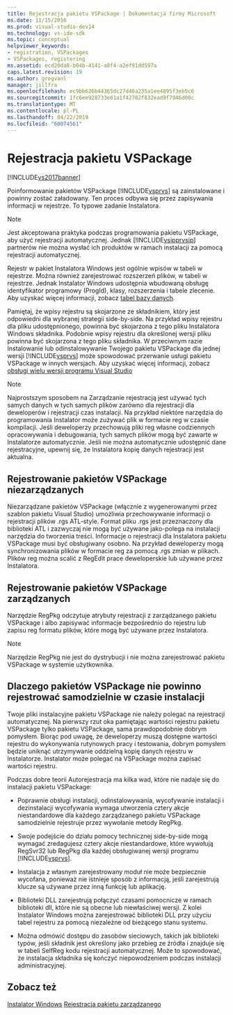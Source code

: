 ```yaml
---
title: Rejestracja pakietu VSPackage | Dokumentacja firmy Microsoft
ms.date: 11/15/2016
ms.prod: visual-studio-dev14
ms.technology: vs-ide-sdk
ms.topic: conceptual
helpviewer_keywords:
- registration, VSPackages
- VSPackages, registering
ms.assetid: ecd20da8-b04b-4141-a8f4-a2ef91dd597a
caps.latest.revision: 19
ms.author: gregvanl
manager: jillfra
ms.openlocfilehash: ec9bb626b44365dc27d46a235a1ee4895f3eb5c6
ms.sourcegitcommit: 1fc6ee928733e61a1f42782f832ead9f7946d00c
ms.translationtype: MT
ms.contentlocale: pl-PL
ms.lasthandoff: 04/22/2019
ms.locfileid: "60074561"
---
```

# <a name="vspackage-registration"></a>Rejestracja pakietu VSPackage
[!INCLUDE[vs2017banner](../../includes/vs2017banner.md)]

Poinformowanie pakietów VSPackage [!INCLUDE[vsprvs](../../includes/vsprvs-md.md)] są zainstalowane i powinny zostać załadowany. Ten proces odbywa się przez zapisywania informacji w rejestrze. To typowe zadanie Instalatora.  
  
> [!NOTE]
>  Jest akceptowana praktyka podczas programowania pakietu VSPackage, aby użyć rejestracji automatycznej. Jednak [!INCLUDE[vsipprvsip](../../includes/vsipprvsip-md.md)] partnerów nie można wysłać ich produktów w ramach instalacji za pomocą rejestracji automatycznej.  
  
 Rejestr w pakiet Instalatora Windows jest ogólnie wpisów w tabeli w rejestrze. Można również zarejestrować rozszerzeń plików, w tabeli w rejestrze. Jednak Instalator Windows udostępnia wbudowaną obsługę identyfikator programowy (ProgId), klasy, rozszerzenia i tabele zlecenie. Aby uzyskać więcej informacji, zobacz [tabel bazy danych](http://msdn.microsoft.com/library/aa368259\(VS.85\).aspx).  
  
 Pamiętaj, że wpisy rejestru są skojarzone ze składnikiem, który jest odpowiedni dla wybranej strategii side-by-side. Na przykład wpisy rejestru dla pliku udostępnionego, powinna być skojarzona z tego pliku Instalatora Windows składnika. Podobnie wpisy rejestru dla określonej wersji pliku powinna być skojarzona z tego pliku składnika. W przeciwnym razie Instalowanie lub odinstalowywanie Twojego pakietu VSPackage dla jednej wersji [!INCLUDE[vsprvs](../../includes/vsprvs-md.md)] może spowodować przerwanie usługi pakietu VSPackage w innych wersjach. Aby uzyskać więcej informacji, zobacz [obsługi wielu wersji programu Visual Studio](../../extensibility/supporting-multiple-versions-of-visual-studio.md)  
  
> [!NOTE]
>  Najprostszym sposobem na Zarządzanie rejestracją jest używać tych samych danych w tych samych plików zarówno dla rejestracji dla deweloperów i rejestracji czas instalacji. Na przykład niektóre narzędzia do programowania Instalator może zużywać plik w formacie reg w czasie kompilacji. Jeśli deweloperzy przechowują pliki reg własne codziennych opracowywania i debugowania, tych samych plików mogą być zawarte w Instalatorze automatycznie. Jeśli nie można automatycznie udostępnić dane rejestracyjne, upewnij się, że Instalatora kopię danych rejestracji jest aktualna.  
  
## <a name="registering-unmanaged-vspackages"></a>Rejestrowanie pakietów VSPackage niezarządzanych  
 Niezarządzane pakietów VSPackage (włącznie z wygenerowanymi przez szablon pakietu Visual Studio) umożliwia przechowywanie informacji o rejestracji plików .rgs ATL-style. Format pliku .rgs jest przeznaczony dla biblioteki ATL i zazwyczaj nie mogą być używane jako-polega na instalacji narzędzia do tworzenia treści. Informacje o rejestracji dla Instalatora pakietu VSPackage musi być obsługiwany osobno. Na przykład deweloperzy mogą synchronizowania plików w formacie reg za pomocą .rgs zmian w plikach. Plików reg można scalić z RegEdit prace deweloperskie lub używane przez Instalatora.  
  
## <a name="registering-managed-vspackages"></a>Rejestrowanie pakietów VSPackage zarządzanych  
 Narzędzie RegPkg odczytuje atrybuty rejestracji z zarządzanego pakietu VSPackage i albo zapisywać informacje bezpośrednio do rejestru lub zapisu reg formatu plików, które mogą być używane przez Instalatora.  
  
> [!NOTE]
>  Narzędzie RegPkg nie jest do dystrybucji i nie można zarejestrować pakietu VSPackage w systemie użytkownika.  
  
## <a name="why-vspackages-should-not-self-register-at-install-time"></a>Dlaczego pakietów VSPackage nie powinno rejestrować samodzielnie w czasie instalacji  
 Twoje pliki instalacyjne pakietu VSPackage nie należy polegać na rejestracji automatycznej. Na pierwszy rzut oka pamiętając wartości rejestru pakietu VSPackage tylko pakietu VSPackage, sama prawdopodobnie dobrym pomysłem. Biorąc pod uwagę, że deweloperzy muszą dostępne wartości rejestru do wykonywania rutynowych pracy i testowania, dobrym pomysłem będzie uniknąć utrzymywanie oddzielną kopię danych rejestru w Instalatorze. Instalator może polegać na VSPackage można zapisać wartości rejestru.  
  
 Podczas dobre teorii Autorejestracja ma kilka wad, które nie nadaje się do instalacji pakietu VSPackage:  
  
- Poprawnie obsługi instalacji, odinstalowywania, wycofywanie instalacji i dezinstalacji wycofywania wymaga utworzenia cztery akcje niestandardowe dla każdego zarządzanego pakietu VSPackage samodzielnie rejestruje przez wywołanie metody RegPkg.  
  
- Swoje podejście do działu pomocy technicznej side-by-side mogą wymagać zredagujesz cztery akcje niestandardowe, które wywołują RegSvr32 lub RegPkg dla każdej obsługiwanej wersji programu [!INCLUDE[vsprvs](../../includes/vsprvs-md.md)].  
  
- Instalacja z własnym zarejestrowany moduł nie może bezpiecznie wycofana, ponieważ nie istnieje sposób z informacją, jeśli zarejestrują klucze są używane przez inną funkcję lub aplikację.  
  
- Biblioteki DLL zarejestrują połączyć czasami pomocnicze w ramach biblioteki dll, które nie są obecne lub niewłaściwej wersji. Z kolei Instalator Windows można zarejestrować biblioteki DLL przy użyciu tabel rejestru za pomocą niezależne od bieżącego stanu systemu.  
  
- Można odmówić dostępu do zasobów sieciowych, takich jak biblioteki typów, jeśli składnik jest określony jako przebieg ze źródła i znajduje się w tabeli SelfReg kodu rejestracji automatycznej. Może to spowodować, że instalacja składnika się kończyć niepowodzeniem podczas instalacji administracyjnej.  
  
## <a name="see-also"></a>Zobacz też  
 [Instalator Windows](http://msdn.microsoft.com/library/cc185688\(VS.85\).aspx)   
 [Rejestracja pakietu zarządzanego](http://msdn.microsoft.com/f69e0ea3-6a92-4639-8ca9-4c9c210e58a1)
